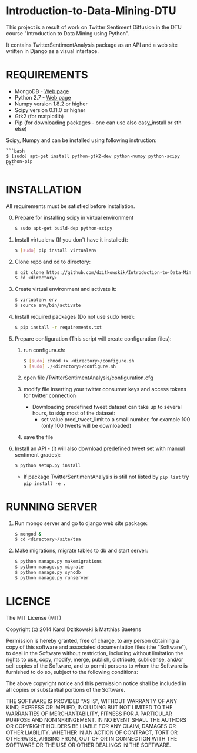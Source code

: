 Introduction-to-Data-Mining-DTU
===============================

This project is a result of work on Twitter Sentiment Diffusion 
in the DTU course "Introduction to Data Mining using Python".

It contains TwitterSentimentAnalysis package as an API and a web
site written in Django as a visual interface.

# REQUIREMENTS

* MongoDB - [Web page](http://www.mongodb.org)
* Python 2.7 - [Web page](https://www.python.org/download/releases/2.7/)
* Numpy version 1.8.2 or higher
* Scipy version 0.11.0 or higher
* Gtk2 (for matplotlib)
* Pip (for downloading packages - one can use also easy_install or sth else)
    
Scipy, Numpy and can be installed using following instruction: 
    
    ```bash
    $ [sudo] apt-get install python-gtk2-dev python-numpy python-scipy python-pip
    ```
    
# INSTALLATION

All requirements must be satisfied before installation.

0. Prepare for installing scipy in virtual environment

    ```bash
    $ sudo apt-get build-dep python-scipy
    ```
1. Install virtualenv (If you don't have it installed):

    ```bash 
    $ [sudo] pip install virtualenv
    ```
2. Clone repo and cd to directory:

    ```bash 
    $ git clone https://github.com/dzitkowskik/Introduction-to-Data-Mining-DTU.git <directory>
    $ cd <directory>
    ```
3. Create virtual environment and activate it:

    ```bash
    $ virtualenv env
    $ source env/bin/activate
    ```
4. Install required packages (Do not use sudo here):

    ```bash
    $ pip install -r requirements.txt
    ```
5. Prepare configuration (This script will create configuration files):
    1. run configure.sh:
    
        ```bash
        $ [sudo] chmod +x <directory>/configure.sh
        $ [sudo] ./<directory>/configure.sh
        ```  
    2. open file <directory>/TwitterSentimentAnalysis/configuration.cfg
    3. modify file inserting your twitter consumer keys and access tokens for twitter connection
        - Downloading predefined tweet dataset can take up to several hours, to skip most of the dataset:
            - set value pred_tweet_limit to a small number, for example 100 (only 100 tweets will be downloaded)
    4. save the file

6. Install an API - (it will also download predefined tweet set with manual sentiment grades):

    ```bash
    $ python setup.py install
    ```
    * If package TwitterSentimentAnalysis is still not listed by ```pip list``` try ```pip install -e .```
    
# RUNNING SERVER

1. Run mongo server and go to django web site package:

    ```bash
    $ mongod &
    $ cd <directory>/site/tsa
    ```
2. Make migrations, migrate tables to db and start server:

    ```bash
    $ python manage.py makemigrations
    $ python manage.py migrate
    $ python manage.py syncdb
    $ python manage.py runserver
    ```

# LICENCE

The MIT License (MIT)

Copyright (c) 2014 Karol Dzitkowski & Matthias Baetens

Permission is hereby granted, free of charge, to any person obtaining a copy
of this software and associated documentation files (the "Software"), to deal
in the Software without restriction, including without limitation the rights
to use, copy, modify, merge, publish, distribute, sublicense, and/or sell
copies of the Software, and to permit persons to whom the Software is
furnished to do so, subject to the following conditions:

The above copyright notice and this permission notice shall be included in
all copies or substantial portions of the Software.

THE SOFTWARE IS PROVIDED "AS IS", WITHOUT WARRANTY OF ANY KIND, EXPRESS OR
IMPLIED, INCLUDING BUT NOT LIMITED TO THE WARRANTIES OF MERCHANTABILITY,
FITNESS FOR A PARTICULAR PURPOSE AND NONINFRINGEMENT. IN NO EVENT SHALL THE
AUTHORS OR COPYRIGHT HOLDERS BE LIABLE FOR ANY CLAIM, DAMAGES OR OTHER
LIABILITY, WHETHER IN AN ACTION OF CONTRACT, TORT OR OTHERWISE, ARISING FROM,
OUT OF OR IN CONNECTION WITH THE SOFTWARE OR THE USE OR OTHER DEALINGS IN
THE SOFTWARE.

    
